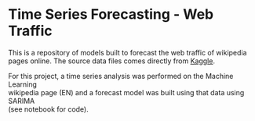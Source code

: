 # Time Series Forecasting - Web Traffic

This is a repository of models built to forecast the web traffic of wikipedia\
pages online. The source data files comes directly from [Kaggle](https://www.kaggle.com/c/web-traffic-time-series-forecasting).

For this project, a time series analysis was performed on the Machine Learning\
wikipedia page (EN) and a forecast model was built using that data using SARIMA\
(see notebook for code).
